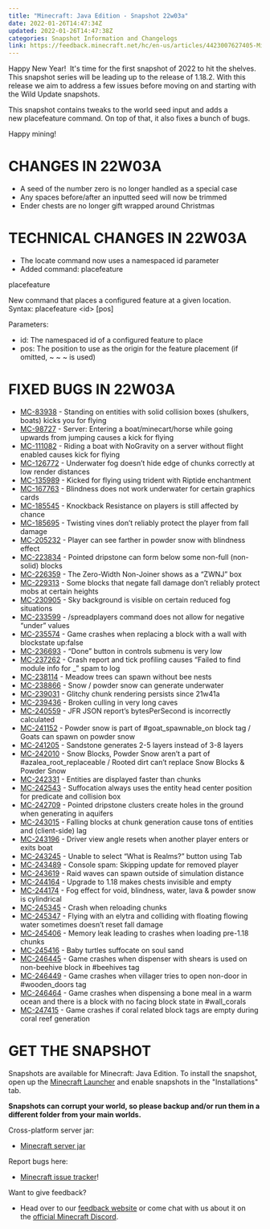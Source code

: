 ```yaml
---
title: "Minecraft: Java Edition - Snapshot 22w03a"
date: 2022-01-26T14:47:34Z
updated: 2022-01-26T14:47:38Z
categories: Snapshot Information and Changelogs
link: https://feedback.minecraft.net/hc/en-us/articles/4423007627405-Minecraft-Java-Edition-Snapshot-22w03a
---
```


Happy New Year!  It's time for the first snapshot of 2022 to hit the shelves. This snapshot series will be leading up to the release of 1.18.2. With this release we aim to address a few issues before moving on and starting with the Wild Update snapshots.

This snapshot contains tweaks to the world seed input and adds a new placefeature command. On top of that, it also fixes a bunch of bugs.

Happy mining!

# CHANGES IN 22W03A

- A seed of the number zero is no longer handled as a special case
- Any spaces before/after an inputted seed will now be trimmed
- Ender chests are no longer gift wrapped around Christmas

# TECHNICAL CHANGES IN 22W03A

- The locate command now uses a namespaced id parameter
- Added command: placefeature

<div>

  
placefeature

</div>

New command that places a configured feature at a given location. Syntax: placefeature \<id\> \[pos\]

Parameters:

- id: The namespaced id of a configured feature to place
- pos: The position to use as the origin for the feature placement (if omitted, ~ ~ ~ is used)

# FIXED BUGS IN 22W03A

- [MC-83938](https://bugs.mojang.com/browse/MC-83938) - Standing on entities with solid collision boxes (shulkers, boats) kicks you for flying
- [MC-98727](https://bugs.mojang.com/browse/MC-98727) - Server: Entering a boat/minecart/horse while going upwards from jumping causes a kick for flying
- [MC-111082](https://bugs.mojang.com/browse/MC-111082) - Riding a boat with NoGravity on a server without flight enabled causes kick for flying
- [MC-126772](https://bugs.mojang.com/browse/MC-126772) - Underwater fog doesn’t hide edge of chunks correctly at low render distances
- [MC-135989](https://bugs.mojang.com/browse/MC-135989) - Kicked for flying using trident with Riptide enchantment
- [MC-167763](https://bugs.mojang.com/browse/MC-167763) - Blindness does not work underwater for certain graphics cards
- [MC-185545](https://bugs.mojang.com/browse/MC-185545) - Knockback Resistance on players is still affected by chance
- [MC-185695](https://bugs.mojang.com/browse/MC-185695) - Twisting vines don’t reliably protect the player from fall damage
- [MC-205232](https://bugs.mojang.com/browse/MC-205232) - Player can see farther in powder snow with blindness effect
- [MC-223834](https://bugs.mojang.com/browse/MC-223834) - Pointed dripstone can form below some non-full (non-solid) blocks
- [MC-226359](https://bugs.mojang.com/browse/MC-226359) - The Zero-Width Non-Joiner shows as a “ZWNJ” box
- [MC-229313](https://bugs.mojang.com/browse/MC-229313) - Some blocks that negate fall damage don’t reliably protect mobs at certain heights
- [MC-230905](https://bugs.mojang.com/browse/MC-230905) - Sky background is visible on certain reduced fog situations
- [MC-233599](https://bugs.mojang.com/browse/MC-233599) - /spreadplayers command does not allow for negative “under” values
- [MC-235574](https://bugs.mojang.com/browse/MC-235574) - Game crashes when replacing a block with a wall with blockstate up:false
- [MC-236693](https://bugs.mojang.com/browse/MC-236693) - “Done” button in controls submenu is very low
- [MC-237262](https://bugs.mojang.com/browse/MC-237262) - Crash report and tick profiling causes “Failed to find module info for \_” spam to log
- [MC-238114](https://bugs.mojang.com/browse/MC-238114) - Meadow trees can spawn without bee nests
- [MC-238866](https://bugs.mojang.com/browse/MC-238866) - Snow / powder snow can generate underwater
- [MC-239031](https://bugs.mojang.com/browse/MC-239031) - Glitchy chunk rendering persists since 21w41a
- [MC-239436](https://bugs.mojang.com/browse/MC-239436) - Broken culling in very long caves
- [MC-240559](https://bugs.mojang.com/browse/MC-240559) - JFR JSON report’s bytesPerSecond is incorrectly calculated
- [MC-241152](https://bugs.mojang.com/browse/MC-241152) - Powder snow is part of \#goat_spawnable_on block tag / Goats can spawn on powder snow
- [MC-241205](https://bugs.mojang.com/browse/MC-241205) - Sandstone generates 2-5 layers instead of 3-8 layers
- [MC-242010](https://bugs.mojang.com/browse/MC-242010) - Snow Blocks, Powder Snow aren’t a part of \#azalea_root_replaceable / Rooted dirt can’t replace Snow Blocks & Powder Snow
- [MC-242331](https://bugs.mojang.com/browse/MC-242331) - Entities are displayed faster than chunks
- [MC-242543](https://bugs.mojang.com/browse/MC-242543) - Suffocation always uses the entity head center position for predicate and collision box
- [MC-242709](https://bugs.mojang.com/browse/MC-242709) - Pointed dripstone clusters create holes in the ground when generating in aquifers
- [MC-243015](https://bugs.mojang.com/browse/MC-243015) - Falling blocks at chunk generation cause tons of entities and (client-side) lag
- [MC-243196](https://bugs.mojang.com/browse/MC-243196) - Driver view angle resets when another player enters or exits boat
- [MC-243245](https://bugs.mojang.com/browse/MC-243245) - Unable to select “What is Realms?” button using Tab
- [MC-243489](https://bugs.mojang.com/browse/MC-243489) - Console spam: Skipping update for removed player
- [MC-243619](https://bugs.mojang.com/browse/MC-243619) - Raid waves can spawn outside of simulation distance
- [MC-244164](https://bugs.mojang.com/browse/MC-244164) - Upgrade to 1.18 makes chests invisible and empty
- [MC-244174](https://bugs.mojang.com/browse/MC-244174) - Fog effect for void, blindness, water, lava & powder snow is cylindrical
- [MC-245345](https://bugs.mojang.com/browse/MC-245345) - Crash when reloading chunks
- [MC-245347](https://bugs.mojang.com/browse/MC-245347) - Flying with an elytra and colliding with floating flowing water sometimes doesn’t reset fall damage
- [MC-245406](https://bugs.mojang.com/browse/MC-245406) - Memory leak leading to crashes when loading pre-1.18 chunks
- [MC-245416](https://bugs.mojang.com/browse/MC-245416) - Baby turtles suffocate on soul sand
- [MC-246445](https://bugs.mojang.com/browse/MC-246445) - Game crashes when dispenser with shears is used on non-beehive block in \#beehives tag
- [MC-246449](https://bugs.mojang.com/browse/MC-246449) - Game crashes when villager tries to open non-door in \#wooden_doors tag
- [MC-246464](https://bugs.mojang.com/browse/MC-246464) - Game crashes when dispensing a bone meal in a warm ocean and there is a block with no facing block state in \#wall_corals
- [MC-247415](https://bugs.mojang.com/browse/MC-247415) - Game crashes if coral related block tags are empty during coral reef generation

# GET THE SNAPSHOT

Snapshots are available for Minecraft: Java Edition. To install the snapshot, open up the [Minecraft Launcher](https://www.minecraft.net/download.html) and enable snapshots in the "Installations" tab.

**Snapshots can corrupt your world, so please backup and/or run them in a different folder from your main worlds.**

Cross-platform server jar:

- [Minecraft server jar](https://launcher.mojang.com/v1/objects/686320be073916ae97b1ad78d22627809491dfc2/server.jar)

Report bugs here:

- [Minecraft issue tracker](https://bugs.mojang.com/browse/MC)!

Want to give feedback?

- Head over to our [feedback website](https://aka.ms/CavesCliffsFeedback?ref=minecraftnet) or come chat with us about it on the [official Minecraft Discord](https://discordapp.com/invite/minecraft).
